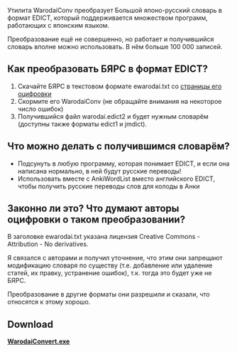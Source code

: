 Утилита WarodaiConv преобразует Большой японо-русский словарь в формат EDICT, который поддерживается множеством программ, работающих с японским языком.

Преобразование ещё не совершенно, но работает и получившийся словарь вполне можно использовать. В нём больше 100 000 записей.

## Как преобразовать БЯРС в формат EDICT? ##
  1. Скачайте БЯРС в текстовом формате ewarodai.txt со [страницы его оцифровки](http://e-lib.ua/dic/)
  1. Скормите его WarodaiConv (не обращайте внимания на некоторое число ошибок)
  1. Получившийся файл warodai.edict2 и будет нужным словарём (доступны также форматы edict1 и jmdict).

## Что можно делать с получившимся словарём? ##
  * Подсунуть в любую программу, которая понимает EDICT, и если она написана нормально, в ней будут русские переводы!
  * Использовать вместе с AnkiWordList вместо английского EDICT, чтобы получить русские переводы слов для колоды в Анки

## Законно ли это? Что думают авторы оцифровки о таком преобразовании? ##
В заголовке ewarodai.txt указана лицензия Creative Commons - Attribution - No derivatives.

Я связался с авторами и получил уточнение, что этим они запрещают модификацию словаря по существу (т.е. добавление или удаление статей, их правку, устранение ошибок), т.к. тогда это будет уже не БЯРС.

Преобразование в другие форматы они разрешили и сказали, что относятся к этому хорошо.

## Download ##
**[WarodaiConvert.exe](http://googledrive.com/host/0B6e6N2yLg25MTlp3WkpfbG9ySGM/WarodaiConvert.exe)**